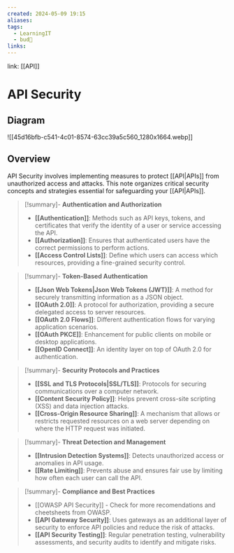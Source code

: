 ```yaml
---
created: 2024-05-09 19:15
aliases: 
tags:
  - LearningIT
  - bud🌿
links:
---
```


link: [[API]]

# API Security
## Diagram

![[45d16bfb-c541-4c01-8574-63cc39a5c560_1280x1664.webp]]

## Overview

API Security involves implementing measures to protect [[API|APIs]] from unauthorized access and attacks. This note organizes critical security concepts and strategies essential for safeguarding your [[API|APIs]].


> [!summary]- **Authentication and Authorization**
> - **[[Authentication]]**: Methods such as API keys, tokens, and certificates that verify the identity of a user or service accessing the API.
> - **[[Authorization]]**: Ensures that authenticated users have the correct permissions to perform actions.
> - **[[Access Control Lists]]**: Define which users can access which resources, providing a fine-grained security control.


> [!summary]- **Token-Based Authentication**
> - **[[Json Web Tokens|Json Web Tokens (JWT)]]**: A method for securely transmitting information as a JSON object.
> - **[[OAuth 2.0]]**: A protocol for authorization, providing a secure delegated access to server resources.
> - **[[OAuth 2.0 Flows]]**: Different authentication flows for varying application scenarios.
> - **[[OAuth PKCE]]**: Enhancement for public clients on mobile or desktop applications.
> - **[[OpenID Connect]]**: An identity layer on top of OAuth 2.0 for authentication.


> [!summary]- **Security Protocols and Practices**
> - **[[SSL and TLS Protocols|SSL/TLS]]**: Protocols for securing communications over a computer network.
> - **[[Content Security Policy]]**: Helps prevent cross-site scripting (XSS) and data injection attacks.
> - **[[Cross-Origin Resource Sharing]]**: A mechanism that allows or restricts requested resources on a web server depending on where the HTTP request was initiated.


> [!summary]- **Threat Detection and Management**
> - **[[Intrusion Detection Systems]]**: Detects unauthorized access or anomalies in API usage.
> - **[[Rate Limiting]]**: Prevents abuse and ensures fair use by limiting how often each user can call the API.


> [!summary]- **Compliance and Best Practices**
> - [[OWASP API Security]] - Check for more recomendations and cheetsheets from OWASP.
> - **[[API Gateway Security]]**: Uses gateways as an additional layer of security to enforce API policies and reduce the risk of attacks.
> - **[[API Security Testing]]**: Regular penetration testing, vulnerability assessments, and security audits to identify and mitigate risks.


